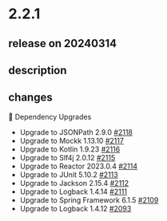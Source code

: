 # 2.2.1

## release on 20240314

## description

## changes

🔨 Dependency Upgrades

* Upgrade to JSONPath 2.9.0 <a href="https://github.com/spring-projects/spring-hateoas/issues/2118" data-hovercard-type="issue" data-hovercard-url="/spring-projects/spring-hateoas/issues/2118/hovercard">#2118</a>
* Upgrade to Mockk 1.13.10 <a href="https://github.com/spring-projects/spring-hateoas/issues/2117" data-hovercard-type="issue" data-hovercard-url="/spring-projects/spring-hateoas/issues/2117/hovercard">#2117</a>
* Upgrade to Kotlin 1.9.23 <a href="https://github.com/spring-projects/spring-hateoas/issues/2116" data-hovercard-type="issue" data-hovercard-url="/spring-projects/spring-hateoas/issues/2116/hovercard">#2116</a>
* Upgrade to Slf4j 2.0.12 <a href="https://github.com/spring-projects/spring-hateoas/issues/2115" data-hovercard-type="issue" data-hovercard-url="/spring-projects/spring-hateoas/issues/2115/hovercard">#2115</a>
* Upgrade to Reactor 2023.0.4 <a href="https://github.com/spring-projects/spring-hateoas/issues/2114" data-hovercard-type="issue" data-hovercard-url="/spring-projects/spring-hateoas/issues/2114/hovercard">#2114</a>
* Upgrade to JUnit 5.10.2 <a href="https://github.com/spring-projects/spring-hateoas/issues/2113" data-hovercard-type="issue" data-hovercard-url="/spring-projects/spring-hateoas/issues/2113/hovercard">#2113</a>
* Upgrade to Jackson 2.15.4 <a href="https://github.com/spring-projects/spring-hateoas/issues/2112" data-hovercard-type="issue" data-hovercard-url="/spring-projects/spring-hateoas/issues/2112/hovercard">#2112</a>
* Upgrade to Logback 1.4.14 <a href="https://github.com/spring-projects/spring-hateoas/issues/2111" data-hovercard-type="issue" data-hovercard-url="/spring-projects/spring-hateoas/issues/2111/hovercard">#2111</a>
* Upgrade to Spring Framework 6.1.5 <a href="https://github.com/spring-projects/spring-hateoas/issues/2109" data-hovercard-type="issue" data-hovercard-url="/spring-projects/spring-hateoas/issues/2109/hovercard">#2109</a>
* Upgrade to Logback 1.4.12 <a href="https://github.com/spring-projects/spring-hateoas/issues/2093" data-hovercard-type="issue" data-hovercard-url="/spring-projects/spring-hateoas/issues/2093/hovercard">#2093</a>

